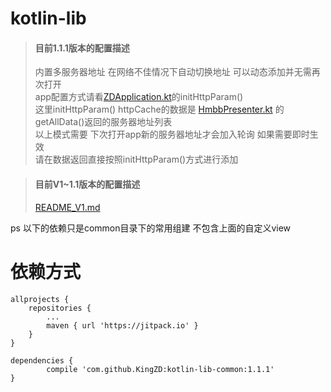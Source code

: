 # kotlin-lib  

>#### 目前1.1.1版本的配置描述
>内置多服务器地址 在网络不佳情况下自动切换地址 可以动态添加并无需再次打开  
app配置方式请看[ZDApplication.kt](https://github.com/KingZD/kotlin-lib-common/blob/master/app/src/main/java/com/zed/example/ZDApplication.kt "ZDApplication")的initHttpParam()  
这里initHttpParam() httpCache的数据是 [HmbbPresenter.kt](https://github.com/KingZD/kotlin-lib-common/blob/master/app/src/main/java/com/zed/example/presenter/HmbbPresenter.kt "HmbbPresenter") 的getAllData()返回的服务器地址列表  
以上模式需要 下次打开app新的服务器地址才会加入轮询 如果需要即时生效  
请在数据返回直接按照initHttpParam()方式进行添加

>#### 目前V1~1.1版本的配置描述
>[README_V1.md](https://github.com/KingZD/kotlin-lib-common/blob/master/README_V1.md "README_V1")

ps 以下的依赖只是common目录下的常用组建 不包含上面的自定义view

依赖方式
==
	allprojects {
		repositories {
			...
			maven { url 'https://jitpack.io' }
		}
	}
  
  	dependencies {
	        compile 'com.github.KingZD:kotlin-lib-common:1.1.1'
	}
